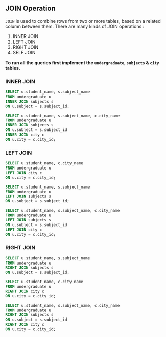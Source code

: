 ## JOIN Operation
`JOIN` is used to combine rows from two or more tables, based on a related column between them. There are many kinds of JOIN operations :   
1. INNER JOIN
2. LEFT JOIN
3. RIGHT JOIN
4. SELF JOIN  

**To run all the queries first implement the `undergraduate`, `subjects` & `city` tables.**  

### INNER JOIN

```SQL
SELECT u.student_name, s.subject_name
FROM undergraduate u 
INNER JOIN subjects s
ON u.subject = s.subject_id;
```

```SQL
SELECT u.student_name, s.subject_name, c.city_name
FROM undergraduate u 
INNER JOIN subjects s
ON u.subject = s.subject_id
INNER JOIN city c
ON u.city = c.city_id;
```

### LEFT JOIN

```SQL
SELECT u.student_name, c.city_name
FROM undergraduate u
LEFT JOIN city c
ON u.city = c.city_id;
```

```SQL
SELECT u.student_name, s.subject_name
FROM undergraduate u
LEFT JOIN subjects s
ON u.subject = s.subject_id;
```

```SQL
SELECT u.student_name, s.subject_name, c.city_name
FROM undergraduate u
LEFT JOIN subjects s
ON u.subject = s.subject_id
LEFT JOIN city c
ON u.city = c.city_id;
```

### RIGHT JOIN

```SQL
SELECT u.student_name, s.subject_name
FROM undergraduate u
RIGHT JOIN subjects s
ON u.subject = s.subject_id;
```

```SQL
SELECT u.student_name, c.city_name
FROM undergraduate u
RIGHT JOIN city c
ON u.city = c.city_id;
```

```SQL
SELECT u.student_name, s.subject_name, c.city_name
FROM undergraduate u
RIGHT JOIN subjects s
ON u.subject = s.subject_id
RIGHT JOIN city c
ON u.city = c.city_id;
```